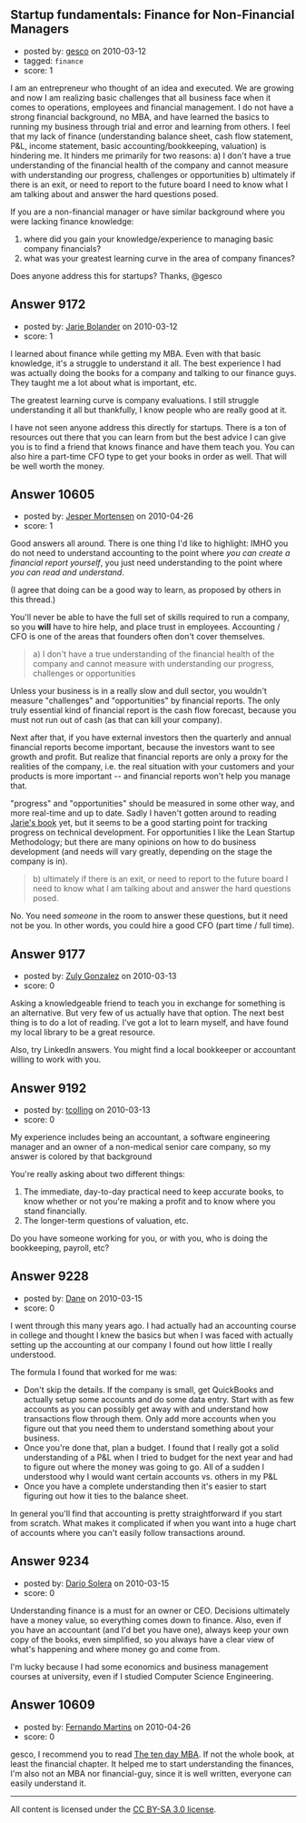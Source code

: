 ## Startup fundamentals: Finance for Non-Financial Managers

- posted by: [gesco](https://stackexchange.com/users/-1/2698-gesco) on 2010-03-12
- tagged: `finance`
- score: 1

I am an entrepreneur who thought of an idea and executed.  We are growing and now I am realizing basic challenges that all business face when it comes to operations, employees and financial management.  I do not have a strong financial background, no MBA, and have learned the basics to running my business through trial and error and learning from others.  I feel that my lack of finance (understanding balance sheet, cash flow statement, P&L, income statement, basic accounting/bookkeeping, valuation) is hindering me.  It hinders me primarily for two reasons:  a) I don't have a true understanding of the financial health of the company and cannot measure with understanding our progress, challenges or opportunities b) ultimately if there is an exit, or need to report to the future board I need to know what I am talking about and answer the hard questions posed.

If you are a non-financial manager or have similar background where you were lacking finance knowledge:

1.  where did you gain your knowledge/experience to managing basic company financials?
2.  what was your greatest learning curve in the area of company finances?

Does anyone address this for startups?  Thanks,
@gesco


## Answer 9172

- posted by: [Jarie Bolander](https://stackexchange.com/users/-1/585-jarie-bolander) on 2010-03-12
- score: 1

I learned about finance while getting my MBA. Even with that basic knowledge, it's a struggle to understand it all. The best experience I had was actually doing the books for a company and talking to our finance guys. They taught me a lot about what is important, etc.

The greatest learning curve is company evaluations. I still struggle understanding it all but thankfully, I know people who are really good at it.

I have not seen anyone address this directly for startups. There is a ton of resources out there that you can learn from but the best advice I can give you is to find a friend that knows finance and have them teach you. You can also hire a part-time CFO type to get your books in order as well. That will be well worth the money.


## Answer 10605

- posted by: [Jesper Mortensen](https://stackexchange.com/users/-1/1261-jesper-mortensen) on 2010-04-26
- score: 1

<p>Good answers all around. There is one thing I'd like to highlight: IMHO you do not need to understand accounting to the point where <em>you can create a financial report yourself</em>, you just need understanding to the point where <em>you can read and understand</em>.</p>

<p>(I agree that doing can be a good way to learn, as proposed by others in this thread.)</p>

<p>You'll never be able to have the full set of skills required to run a company, so you <strong>will</strong> have to hire help, and place trust in employees. Accounting / CFO is one of the areas that founders often don't cover themselves.</p>

<blockquote>
  <p>a) I don't have a true understanding of the financial health of the company and cannot measure with understanding our progress, challenges or opportunities</p>
</blockquote>

<p>Unless your business is in a really slow and dull sector, you wouldn't measure "challenges" and "opportunities" by financial reports. The only truly essential kind of financial report is the cash flow forecast, because you must not run out of cash (as that can kill your company).</p>

<p>Next after that, if you have external investors then the quarterly and annual financial reports become important, because the investors want to see growth and profit. But realize that financial reports are only a proxy for the realities of the company, i.e. the real situation with your customers and your products is more important -- and financial reports won't help you manage that.</p>

<p>"progress" and "opportunities" should be measured in some other way, and more real-time and up to date. Sadly I haven't gotten around to reading <a href="http://rads.stackoverflow.com/amzn/click/1609100352" rel="nofollow">Jarie's book</a> yet, but it seems to be a good starting point for tracking progress on technical development. For opportunities I like the Lean Startup Methodology; but there are many opinions on how to do business development (and needs will vary greatly, depending on the stage the company is in).</p>

<blockquote>
  <p>b) ultimately if there is an exit, or need to report to the future board I need to know what I am talking about and answer the hard questions posed.</p>
</blockquote>

<p>No. You need <em>someone</em> in the room to answer these questions, but it need not be you. In other words, you could hire a good CFO (part time / full time).</p>



## Answer 9177

- posted by: [Zuly Gonzalez](https://stackexchange.com/users/-1/2692-zuly-gonzalez) on 2010-03-13
- score: 0

Asking a knowledgeable friend to teach you in exchange for something is an alternative. But very few of us actually have that option. The next best thing is to do a lot of reading. I’ve got a lot to learn myself, and have found my local library to be a great resource. 

Also, try LinkedIn answers. You might find a local bookkeeper or accountant willing to work with you.



## Answer 9192

- posted by: [tcolling](https://stackexchange.com/users/-1/2813-tcolling) on 2010-03-13
- score: 0

My experience includes being an accountant, a software engineering manager and an owner of a non-medical senior care company, so my answer is colored by that background

You're really asking about two different things:

 1. The immediate, day-to-day practical need to keep accurate books, to know whether or not you're making a profit and to know where you stand financially.
 2. The longer-term questions of valuation, etc.

Do you have someone working for you, or with you, who is doing the bookkeeping, payroll, etc?



## Answer 9228

- posted by: [Dane](https://stackexchange.com/users/-1/1441-dane) on 2010-03-15
- score: 0

I went through this many years ago.  I had actually had an accounting course in college and thought I knew the basics but when I was faced with actually setting up the accounting at our company I found out how little I really understood.

The formula I found that worked for me was:

 - Don't skip the details.  If the company is small, get QuickBooks and actually setup some accounts and do some data entry.  Start with as few accounts as you can possibly get away with and understand how transactions flow through them.  Only add more accounts when you figure out that you need them to understand something about your business.
 - Once you're done that, plan a budget.  I found that I really got a solid understanding of a P&L when I tried to budget for the next year and had to figure out where the money was going to go.  All of a sudden I understood why I would want certain accounts vs. others in my P&L
 - Once you have a complete understanding then it's easier to start figuring out how it ties to the balance sheet.

In general you'll find that accounting is pretty straightforward if you start from scratch.  What makes it complicated if when you want into a huge chart of accounts where you can't easily follow transactions around.


## Answer 9234

- posted by: [Dario Solera](https://stackexchange.com/users/-1/1539-dario-solera) on 2010-03-15
- score: 0

Understanding finance is a must for an owner or CEO. Decisions ultimately have a money value, so everything comes down to finance. Also, even if you have an accountant (and I'd bet you have one), always keep your own copy of the books, even simplified, so you always have a clear view of what's happening and where money go and come from.

I'm lucky because I had some economics and business management courses at university, even if I studied Computer Science Engineering.


## Answer 10609

- posted by: [Fernando Martins](https://stackexchange.com/users/-1/1778-fernando-martins) on 2010-04-26
- score: 0

<p>gesco, I recommend you to read <a href="http://rads.stackoverflow.com/amzn/click/0688137881" rel="nofollow">The ten day MBA</a>. 
If not the whole book, at least the financial chapter. It helped me to start understanding the finances, I'm also not an MBA nor financial-guy, since it is well written, everyone can easily understand it.</p>




---

All content is licensed under the [CC BY-SA 3.0 license](https://creativecommons.org/licenses/by-sa/3.0/).
